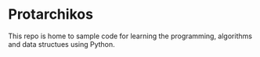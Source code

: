 # Protarchikos


This repo is home to sample code for learning the programming, algorithms and data structues using Python. 

